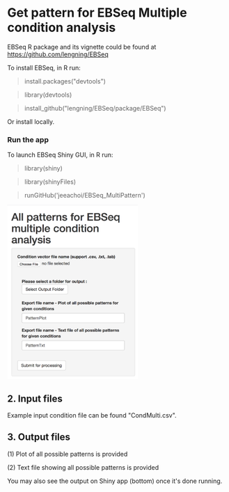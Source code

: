 # Get pattern for EBSeq Multiple condition analysis

EBSeq R package and its vignette could be found at 
https://github.com/lengning/EBSeq

To install EBSeq, in R run: 

> install.packages("devtools")

> library(devtools)

> install_github("lengning/EBSeq/package/EBSeq")

Or install locally.


### Run the app
To launch EBSeq Shiny GUI, in R run:

> library(shiny)

> library(shinyFiles)

> runGitHub('jeeachoi/EBSeq_MultiPattern')

<img src="https://github.com/jeeachoi/EBSeq_MultiPattern/blob/master/MultiPattern.png" width="300" height="400" />

## 2. Input files
Example input condition file can be found "CondMulti.csv". 

## 3. Output files
(1) Plot of all possible patterns is provided

(2) Text file showing all possible patterns is provided

You may also see the output on Shiny app (bottom) once it's done running.
